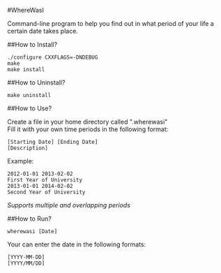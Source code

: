 #WhereWasI

Command-line program to help you find out in what period of your life a certain date takes place.

##How to Install?

```
./configure CXXFLAGS=-DNDEBUG
make
make install
```

##How to Uninstall?

```
make uninstall
```

##How to Use?

Create a file in your home directory called ".wherewasi"  
Fill it with your own time periods in the following format:

```
[Starting Date] [Ending Date]
[Description]
```

Example:

```
2012-01-01 2013-02-02
First Year of University
2013-01-01 2014-02-02
Second Year of University
```

*Supports multiple and overlapping periods*

##How to Run?

```
wherewasi [Date]
```

Your can enter the date in the following formats:

```
[YYYY-MM-DD]
[YYYY/MM/DD]
```
